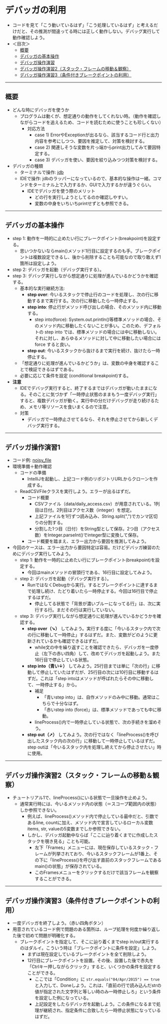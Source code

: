 # デバッガの利用
- コードを見て「こう動いているはず」「こう処理しているはず」と考えるだけだと、その推測が間違ってる時には正しく動作しない。デバッグ実行して動作確認しよう。
- ＜目次＞
  - <a href="#intro">概要</a>
  - <a href="#flow">デバッガの基本操作</a>
  - <a href="#tutorial">デバッガ操作演習</a>
  - <a href="#tutorial2">デバッガ操作演習2（スタック・フレームの移動＆観察）</a>
  - <a href="#tutorial3">デバッガ操作演習3（条件付きブレークポイントの利用）</a>

<hr>

## <a name="intro">概要</a>
- どんな時にデバッガを使うか
  - プログラムは動くが、想定通りの動作をしてくれない時。（動作を確認しながらコードを追えるため、コードを読むために使うことも珍しくない）
    - 対応方法
      - case 1) ErrorやExceptionが出るなら、該当するコード行と出力内容を参考にしつつ、要因を推定して、対策を検討する。
      - case 2) 関連しそうな変数を片っ端からprint出力してみて要因特定する。
      - case 3) デバッガを使い、要因を絞り込みつつ対策を検討する。
- デバッガの種類
  - ターミナルで操作: [jdb](https://docs.oracle.com/javase/8/docs/technotes/tools/windows/jdb.html)
  - IDEで操作: jdbのラッパーになっているので、基本的な操作は一緒。コマンドをターミナル上で入力するか、GUIで入力するかが違うぐらい。
    - IDEでデバッガを使う際のメリット
      - どの行を実行しようとしてるのか確認しやすい。
      - 変数の中身をいちいちprintせずとも参照できる。

<hr>

## <a name="flow">デバッガの基本操作</a>
- step 1: 動作を一時的に止めたい行にブレークポイント(breakpoint)を設定する。
  - 思いつかないならmain()メソッド1行目に設定するのも手。ブレークポイントは複数設定できるし、後から削除することも可能なので取り敢えず1箇所は設定しよう。
- step 2: デバッガを起動（デバッグ実行する）。
- step 3: デバッグ実行しながら想定通りに処理が進んでいるかどうかを確認する。
  - 基本的な実行継続方法:
    - **step over**: 今いるスタックで停止行のコードを処理し、次の行に移動するまで実行する。次の行に移動したら一時停止する。
    - **step into**: 停止行がメソッド呼び出しの場合、そのメソッド内に移動する。
      - step into(force): System.out.println()等標準メソッドの場合、そのメソッド内に移動したくないことが多い。このため、デフォルトの step into では、標準メソッドの場合には中に移動しない。それに対し、あらゆるメソッドに対して中に移動したい場合には force すると良い。
    - **step out**: 今いるスタックから抜けるまで実行を続け、抜けたら一時停止する。
  - 「想定通りに処理が進んでいるかどうか」は、変数の中身を確認することで検証できるはずである。
  - 必要に応じて条件を設定 (conditional breakpoint)する。
- **注意**
  - IDEでデバッグ実行すると、終了するまではデバッガが動いたままになる。そのことに気づかず「一時停止状態のままもう一度デバッグ実行」すると、複数デバッガが動く。実行中の分だけデバッグが走り続けるため、メモリ等リソースを食いまくるので注意。
  - 対策
    - デバッガで一時停止させてるなら、それを停止させてから新しくデバッグ実行する。

<hr>

## <a name="tutorial">デバッガ操作演習1</a>
- コード例: [noisy_file](https://github.com/naltoma/noisy_file)
- 環境準備＋動作確認
  - コードの準備
    - IntelliJを起動し、上記コード例のリポジトリURLからクローンを作成する。
  - ReadCSVFileクラスを実行しよう。エラーが出るはずだ。
    - コード概要
      - CSVファイル（data/daily_access.csv）が用意されている。1列目は日付。2列目はアクセス数（integer）を想定。
      - 上記ファイルを1行ずつ読み込み、String.split(",")でカンマ区切りの分割する。
      - 分割した1つ目（日付）をString型として保存。2つ目（アクセス数）をInteger.parseInt()でinteger型に変換して保存。
    - コード概要を踏まえ、エラー出力から要因を推測してみよう。
- 今回のケースは、エラー出力から要因特定は容易。だけどデバッガ練習のためにデバッグ実行してみよう。
  - step 1: 動作を一時的に止めたい行にブレークポイント(breakpoint)を設定する。
    - 今回はmainメソッドの冒頭行である、16行目に設定してみよう。
  - step 2: デバッガを起動（デバッグ実行する）。
    - RunではなくDebugから実行。するとブレークポイントに達するまで処理し続け、たどり着いたら一時停止する。今回は16行目で停止するはずだ。
      - 停止してる状態で「背景が濃いブルーになってる行」は、次に実行する行。まだその行は実行していない。
  - step 3: デバッグ実行しながら想定通りに処理が進んでいるかどうかを確認する。
    - **step over（➘）** してみよう。実行する度に「今いるスタック内で次の行に移動して一時停止」するはずだ。また、変数がどのように更新されているかも確認できるはずだ。
      - while文の中を繰り返すことを確認できたら、デバッガを一度停止（左下の赤い四角）して、改めてデバッガを起動しよう。また16行目で停止している状態。
    - **step into（青い↓）** してみよう。25行目までは単に「次の行」に移動して停止していたはずだが、25行目の次には10行目に移動するはずだ。これは「step intoはメソッドが呼ばれたらその中に移動して、一時停止する」から。
      - 補足
        - 「青いstep into」は、自作メソッドのみ中に移動。通常はこちらで十分なはず。
        - 「赤いstep into (force)」は、標準メソッドであっても中に移動。
      - lineProcess()内で一時停止している状態で、次の手続きを溜めそう。
    - **step out（➚）** してみよう。次の行ではなく「lineProcess()を呼び出したスタック内の次の行」に移動して一時停止しているはずだ。step outは「今いるスタック内を処理し終えてから停止させたい」時に使用。

<hr>

## <a name="tutorial2">デバッガ操作演習2（スタック・フレームの移動＆観察）</a>
- チュートリアル1で、lineProcess()にいる状態で一旦操作を止めよう。
  - 通常実行時には、今いるメソッド内の状態（＝スコープ範囲内の状態）しか参照できない。
    - 例えば、lineProcess()メソッド内で停止している最中だと、引数であるline, countに加え、メソッド内で宣言しているローカル変数items, str, valueの5変数までしか参照できない。
    - しかし、デバッガ起動中ならば「ここに辿り着くまでに作成したスタックを覗き見る」ことも可能。
      - 左下「Frames」メニューには、現在保存しているスタック・フレームが列挙されており、今いるスタックフレームが1番上、その下に「lineProcess()を呼び出す直前のスタックフレームであるmain()の状態」が保存されている。
      - このFramesメニューをクリックするだけで該当フレームを観察することができる。

<hr>

## <a name="tutorial3">デバッガ操作演習3（条件付きブレークポイントの利用）</a>
- 一度デバッガを終了しよう。（赤い四角ボタン）
- 用意されているコード例で問題のある箇所は、ループ処理を何度か繰り返した後で初めて問題が明確化する。
  - ブレークポイントを指定して、そこに辿り着くまでstep in/out実行するのはダルイ。こういう時は「ブレークポイントに条件を設定」しよう。
    - まずは現在設定しているブレークポイントを全て削除しよう。
    - 12行目にブレークポイントを設置。その後、設置した後で赤丸を「Ctrlキー押しながらクリック」すると、いくつかの条件を設定することができる。
      - ここでは「Condition」に ``str.equals("04/Apr/2015") == true`` と入力して、Doneしよう。これは、「直前の行で読み込んだstrの値が指定された文字列と等しい時のみ一時停止しろ」という条件を設定した例になっている。
      - 上記設定をしたらデバッガを起動しよう。この条件になるまで処理が継続され、指定条件に合致したら一時停止状態になっているはずだ。
